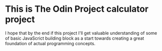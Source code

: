 # This is The Odin Project calculator project

I hope that by the end if this project I'll get valuable understanding of some of basic JavaScrict building block as a start towards creating a great foundation of actual programming concepts.
